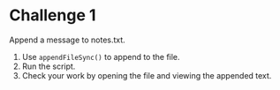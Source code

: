 # Challenge 1

Append a message to notes.txt.

1. Use `appendFileSync()` to append to the file.
2. Run the script.
3. Check your work by opening the file and viewing the appended text.